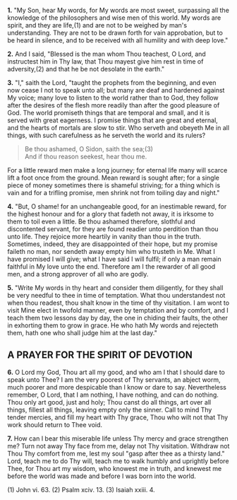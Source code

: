 **1.** "My Son, hear My words, for My words are most sweet, surpassing all the knowledge of the philosophers and wise men of this world. My words are spirit, and they are life,(1) and are not to be weighed by man\'s understanding. They are not to be drawn forth for vain approbation, but to be heard in silence, and to be received with all humility and with deep love."

**2.** And I said, "Blessed is the man whom Thou teachest, O Lord, and instructest him in Thy law, that Thou mayest give him rest in time of adversity,(2) and that he be not desolate in the earth."

**3.** "I," saith the Lord, "taught the prophets from the beginning, and even now cease I not to speak unto all; but many are deaf and hardened against My voice; many love to listen to the world rather than to God, they follow after the desires of the flesh more readily than after the good pleasure of God. The world promiseth things that are temporal and small, and it is served with great eagerness. I promise things that are great and eternal, and the hearts of mortals are slow to stir. Who serveth and obeyeth Me in all things, with such carefulness as he serveth the world and its rulers?

> Be thou ashamed, O Sidon, saith the sea;(3)  
And if thou reason seekest, hear thou me.

For a little reward men make a long journey; for eternal life many will scarce lift a foot once from the ground. Mean reward is sought after; for a single piece of money sometimes there is shameful striving; for a thing which is vain and for a trifling promise, men shrink not from toiling day and night."

**4.** "But, O shame! for an unchangeable good, for an inestimable reward, for the highest honour and for a glory that fadeth not away, it is irksome to them to toil even a little. Be thou ashamed therefore, slothful and discontented servant, for they are found readier unto perdition than thou unto life. They rejoice more heartily in vanity than thou in the truth. Sometimes, indeed, they are disappointed of their hope, but my promise faileth no man, nor sendeth away empty him who trusteth in Me. What I have promised I will give; what I have said I will fulfil; if only a man remain faithful in My love unto the end. Therefore am I the rewarder of all good men, and a strong approver of all who are godly.

**5.** "Write My words in thy heart and consider them diligently, for they shall be very needful to thee in time of temptation. What thou understandest not when thou readest, thou shalt know in the time of thy visitation. I am wont to visit Mine elect in twofold manner, even by temptation and by comfort, and I teach them two lessons day by day, the one in chiding their faults, the other in exhorting them to grow in grace. He who hath My words and rejecteth them, hath one who shall judge him at the last day."

## A PRAYER FOR THE SPIRIT OF DEVOTION 

**6.** O Lord my God, Thou art all my good, and who am I that I should dare to speak unto Thee? I am the very poorest of Thy servants, an abject worm, much poorer and more despicable than I know or dare to say. Nevertheless remember, O Lord, that I am nothing, I have nothing, and can do nothing. Thou only art good, just and holy; Thou canst do all things, art over all things, fillest all things, leaving empty only the sinner. Call to mind Thy tender mercies, and fill my heart with Thy grace, Thou who wilt not that Thy work should return to Thee void.

**7.** How can I bear this miserable life unless Thy mercy and grace strengthen me? Turn not away Thy face from me, delay not Thy visitation. Withdraw not Thou Thy comfort from me, lest my soul "gasp after thee as a thirsty land." Lord, teach me to do Thy will, teach me to walk humbly and uprightly before Thee, for Thou art my wisdom, who knowest me in truth, and knewest me before the world was made and before I was born into the world.

\(1\) John vi. 63. (2) Psalm xciv. 13. (3) Isaiah xxiii. 4.

